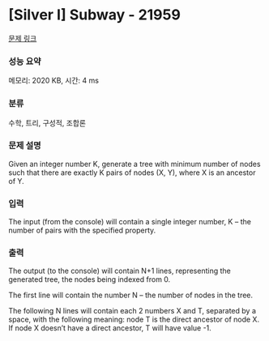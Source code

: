 # [Silver I] Subway - 21959 

[문제 링크](https://www.acmicpc.net/problem/21959) 

### 성능 요약

메모리: 2020 KB, 시간: 4 ms

### 분류

수학, 트리, 구성적, 조합론

### 문제 설명

<p>Given an integer number K, generate a tree with minimum number of nodes such that there are exactly K pairs of nodes (X, Y), where X is an ancestor of Y.</p>

### 입력 

 <p>The input (from the console) will contain a single integer number, K – the number of pairs with the specified property.</p>

### 출력 

 <p>The output (to the console) will contain N+1 lines, representing the generated tree, the nodes being indexed from 0.</p>

<p>The first line will contain the number N – the number of nodes in the tree.</p>

<p>The following N lines will contain each 2 numbers X and T, separated by a space, with the following meaning: node T is the direct ancestor of node X. If node X doesn’t have a direct ancestor, T will have value -1.</p>

